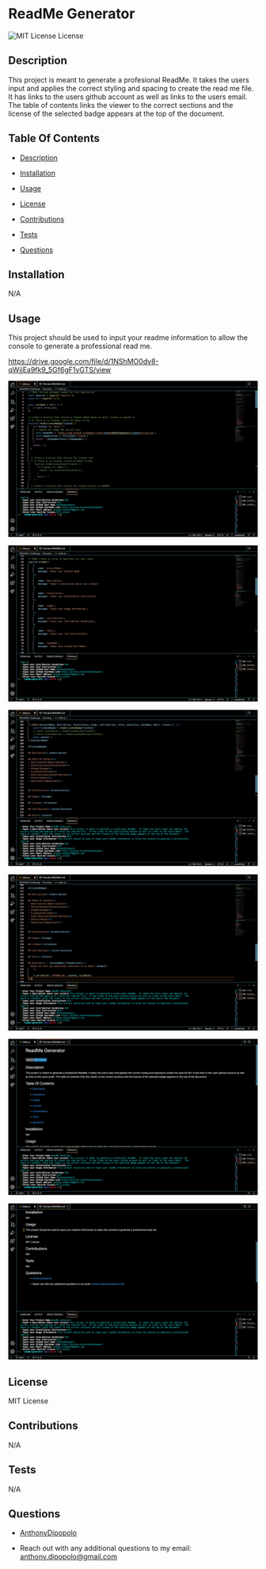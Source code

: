 
# ReadMe Generator

![MIT License License](https://img.shields.io/badge/license-MIT%20License-blue.svg)

## Description
 This project is meant to generate a profesional ReadMe.  It takes the users input and applies the correct styling and spacing to create the read me file.  It has links to the users github account as well as links to the users email.  The table of contents links the viewer to the correct sections and the license of the selected badge appears at the top of the document.

## Table Of Contents
 
- [Description](#description)
 
- [Installation](#installation)

- [Usage](#usage)

- [License](#license)

- [Contributions](#contributions)

- [Tests](#tests)

- [Questions](#questions)



## Installation
 N/A

## Usage
 This project should be used to input your readme information to allow the console to generate a professional read me.

https://drive.google.com/file/d/1NShMO0dv8-qWjjEa9fk9_5Gf6gF1vGTS/view

![application screenshot](./Assets/screenshots/Screen%20Shot%202023-06-25%20at%209.06.06%20PM.png)

![application screenshot](./Assets/screenshots/Screen%20Shot%202023-06-25%20at%209.06.15%20PM.png)

![application screenshot](./Assets/screenshots/Screen%20Shot%202023-06-25%20at%209.06.34%20PM.png)

![application screenshot](./Assets/screenshots/Screen%20Shot%202023-06-25%20at%209.06.43%20PM.png)

![application screenshot](./Assets/screenshots/Screen%20Shot%202023-06-25%20at%209.06.51%20PM.png)

![application screenshot](./Assets/screenshots/Screen%20Shot%202023-06-25%20at%209.06.57%20PM.png)

## License
 MIT License

## Contributions
 N/A

## Tests
 N/A

## Questions
 - [AnthonyDipopolo](https://github.com/AnthonyDipopolo)

- Reach out with any additional questions to my email: anthony.dipopolo@gmail.com
    